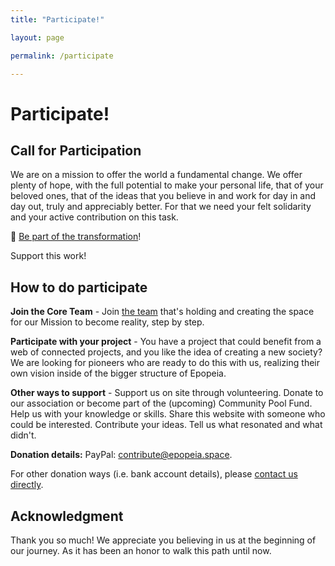 ```yaml
---
title: "Participate!"

layout: page

permalink: /participate

---
```


# Participate!

## Call for Participation

We are on a mission to offer the world a fundamental change. We offer plenty of hope, with the full potential to make your personal life, that of your beloved ones, that of the ideas that you believe in and work for day in and day out, truly and appreciably better. For that we need your felt solidarity and your active contribution on this task.

💪 [Be part of the transformation](/participate/profile)!

Support this work!

## How to do participate

**Join the Core Team** - Join [the team](/status/team) that's holding and creating the space for our Mission to become reality, step by step. 

**Participate with your project** - You have a project that could benefit from a web of connected projects, and you like the idea of creating a new society? We are looking for pioneers who are ready to do this with us, realizing their own vision inside of the bigger structure of Epopeia. 

**Other ways to support** - Support us on site through volunteering. Donate to our association or become part of the (upcoming) Community Pool Fund. Help us with your knowledge or skills. Share this website with someone who could be interested. Contribute your ideas. Tell us what resonated and what didn't. 

**Donation details:** 
PayPal: [contribute@epopeia.space]().

For other donation ways (i.e. bank account details), please [contact us directly](/participate/contact).

## Acknowledgment

Thank you so much! We appreciate you believing in us at the beginning of our journey. As it has been an honor to walk this path until now.

